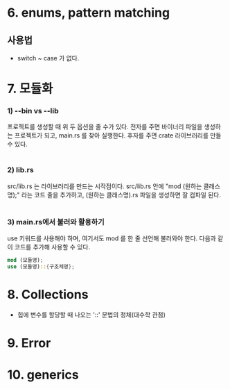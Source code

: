 # 6. enums, pattern matching
## 사용법

- switch ~ case 가 없다.

# 7. 모듈화
### 1) --bin vs --lib
프로젝트를 생성할 때 위 두 옵션을 줄 수가 있다. 전자를 주면 바이너리 파일을 생성하는 프로젝트가 되고, main.rs 를 찾아 실행한다. 후자를 주면 crate 라이브러리를 만들 수 있다.<br><br>

### 2) lib.rs
src/lib.rs 는 라이브러리를 만드는 시작점이다. src/lib.rs 안에 "mod (원하는 클래스명);" 라는 코드 줄을 추가하고, (원하는 클래스명).rs 파일을 생성하면 잘 컴파일 된다.<br><br>

### 3) main.rs에서 불러와 활용하기
use 키워드를 사용해야 하며, 여기서도 mod 를 한 줄 선언해 불러와야 한다. 다음과 같이 코드를 추가해 사용할 수 있다.<br>
```rust
mod (모듈명);
use (모듈명)::{구조체명};
```

# 8. Collections
- 힙에 변수를 할당할 때 나오는 '::' 문법의 정체(대수학 관점)

# 9. Error

# 10. generics